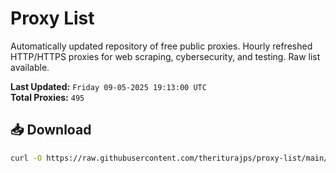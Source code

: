 # Proxy List

Automatically updated repository of free public proxies. Hourly refreshed HTTP/HTTPS proxies for web scraping, cybersecurity, and testing. Raw list available.

**Last Updated:** `Friday 09-05-2025 19:13:00 UTC`  
**Total Proxies:** `495`

## 📥 Download
```bash
curl -O https://raw.githubusercontent.com/theriturajps/proxy-list/main/proxies.txt
